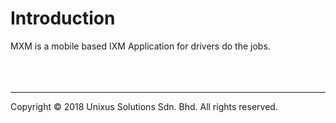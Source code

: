 # Introduction

MXM is a mobile based IXM Application for drivers do the jobs.
<br>
</br>
<br>
</br>

---
Copyright © 2018 Unixus Solutions Sdn. Bhd. All rights reserved.

